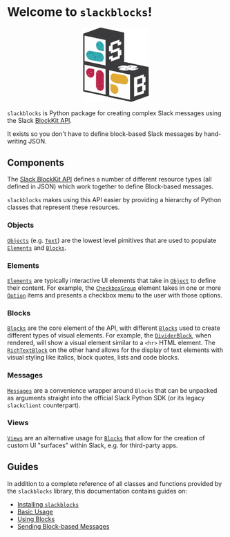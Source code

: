 # Welcome to `slackblocks`!

<p align="center">
  <img width="30%" src="./img/sb.png" />
</p>

`slackblocks` is Python package for creating complex Slack messages 
    using the Slack [BlockKit API](https://api.slack.com/block-kit).

It exists so you don't have to define block-based Slack messages by
    hand-writing JSON.

## Components

The [Slack BlockKit API](https://api.slack.com/block-kit) defines a number of 
    different resource types (all defined in JSON) which work together to 
    define Block-based messages.

`slackblocks` makes using this API easier by providing a hierarchy of Python
    classes that represent these resources.

### Objects
[`Objects`](/reference/objects) (e.g. [`Text`](/reference/objects/#objects.Text)) 
    are the lowest level pimitives that are used to populate 
    [`Elements`](/reference/elements) and [`Blocks`](/reference/blocks).

### Elements
[`Elements`](/reference/elements) are typically interactive UI elements that take
    in [`Object`](/reference/objects) to define their content. For example, the 
    [`CheckboxGroup`](/elements/#elements.CheckboxGroup) element takes in one or
    more [`Option`](/reference/objects/#objects.Option) items and presents a
    checkbox menu to the user with those options.

### Blocks
[`Blocks`](/reference/blocks) are the core element of the API, with different 
    [`Blocks`](/reference/blocks) used to create different types of visual
    elements. For example, the [`DividerBlock`](/reference/blocks/#blocks.DividerBlock), 
    when rendered, will show a visual element similar to a `<hr>` HTML element. The
    [`RichTextBlock`](/reference/blocks/#blocks.RichTextBlock) on the other hand
    allows for the display of text elements with visual styling like italics,
    block quotes, lists and code blocks. 

### Messages
[`Messages`](/reference/messages/) are a convenience wrapper around `Blocks` that
    can be unpacked as arguments straight into the official Slack Python SDK (or
    its legacy `slackclient` counterpart).

### Views
[`Views`](reference/views/) are an alternative usage for [`Blocks`](/reference/blocks)
    that allow for the creation of custom UI "surfaces" within Slack, e.g. for 
    third-party apps.

## Guides
In addition to a complete reference of all classes and functions provided by the 
    `slackblocks` library, this documentation contains guides on:

- [Installing `slackblocks`]()
- [Basic Usage](./usage/basic_usage)
- [Using Blocks](./usage/using_blocks)
- [Sending Block-based Messages](./usage/sending_messages)